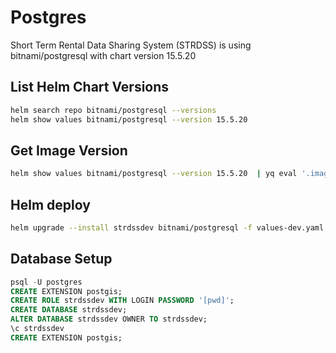 # Postgres

Short Term Rental Data Sharing System (STRDSS) is using bitnami/postgresql with chart version 15.5.20

## List Helm Chart Versions

```sh
helm search repo bitnami/postgresql --versions
helm show values bitnami/postgresql --version 15.5.20
```

## Get Image Version

```sh
helm show values bitnami/postgresql --version 15.5.20  | yq eval '.image' -
```

## Helm deploy

```sh
helm upgrade --install strdssdev bitnami/postgresql -f values-dev.yaml --version 15.5.20
```

## Database Setup

```sql
psql -U postgres
CREATE EXTENSION postgis;
CREATE ROLE strdssdev WITH LOGIN PASSWORD '[pwd]';
CREATE DATABASE strdssdev;
ALTER DATABASE strdssdev OWNER TO strdssdev;
\c strdssdev
CREATE EXTENSION postgis;
```
